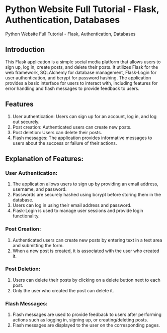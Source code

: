 # Python Website Full Tutorial - Flask, Authentication, Databases
 Python Website Full Tutorial - Flask, Authentication, Databases

## Introduction
 This Flask application is a simple social media platform that allows users to sign up, log in, create posts, and delete their posts. It utilizes Flask for the web framework, SQLAlchemy for database management, Flask-Login for user authentication, and bcrypt for password hashing. The application provides a basic interface for users to interact with, including features for error handling and flash messages to provide feedback to users.

## Features
1. User authentication: Users can sign up for an account, log in, and log out securely.
2. Post creation: Authenticated users can create new posts.
3. Post deletion: Users can delete their posts.
4. Flash messages: The application provides informative messages to users about the success or failure of their actions.

## Explanation of Features:

### User Authentication:
1. The application allows users to sign up by providing an email address, username, and password.
2. Passwords are securely hashed using bcrypt before storing them in the database.
3. Users can log in using their email address and password.
4. Flask-Login is used to manage user sessions and provide login functionality.
### Post Creation:
1. Authenticated users can create new posts by entering text in a text area and submitting the form.
2. When a new post is created, it is associated with the user who created it.
### Post Deletion:
1. Users can delete their posts by clicking on a delete button next to each post.
2. Only the user who created the post can delete it.
### Flash Messages:
1. Flash messages are used to provide feedback to users after performing actions such as logging in, signing up, or creating/deleting posts.
2. Flash messages are displayed to the user on the corresponding pages.
